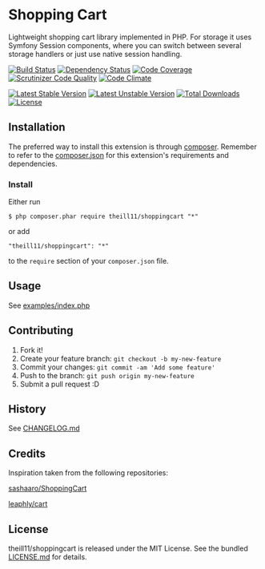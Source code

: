 # Shopping Cart

Lightweight shopping cart library implemented in PHP. For storage it uses Symfony Session components, where you can switch between several storage handlers
or just use native session handling.

[![Build Status](https://travis-ci.org/theill11/shoppingcart.svg)](https://travis-ci.org/theill11/shoppingcart)
[![Dependency Status](https://www.versioneye.com/user/projects/54f74a454f3108d1fa0017c5/badge.svg?style=flat)](https://www.versioneye.com/user/projects/54f74a454f3108d1fa0017c5)
[![Code Coverage](https://scrutinizer-ci.com/g/theill11/shoppingcart/badges/coverage.png?b=master)](https://scrutinizer-ci.com/g/theill11/shoppingcart/?branch=master)
[![Scrutinizer Code Quality](https://scrutinizer-ci.com/g/theill11/shoppingcart/badges/quality-score.png?b=master)](https://scrutinizer-ci.com/g/theill11/shoppingcart/?branch=master)
[![Code Climate](https://codeclimate.com/github/theill11/shoppingcart/badges/gpa.svg)](https://codeclimate.com/github/theill11/shoppingcart)

[![Latest Stable Version](https://poser.pugx.org/theill11/shoppingcart/v/stable.svg)](https://packagist.org/packages/theill11/shoppingcart)
[![Latest Unstable Version](https://poser.pugx.org/theill11/shoppingcart/v/unstable.svg)](https://packagist.org/packages/theill11/shoppingcart)
[![Total Downloads](https://poser.pugx.org/theill11/shoppingcart/downloads.svg)](https://packagist.org/packages/theill11/shoppingcart)
[![License](https://poser.pugx.org/theill11/shoppingcart/license.svg)](https://packagist.org/packages/theill11/shoppingcart)

## Installation

The preferred way to install this extension is through [composer](http://getcomposer.org/download/). Remember to refer to the [composer.json](https://github.com/theill11/shoppingcart/blob/master/composer.json) for 
this extension's requirements and dependencies. 

### Install

Either run

```
$ php composer.phar require theill11/shoppingcart "*"
```

or add

```
"theill11/shoppingcart": "*"
```

to the ```require``` section of your `composer.json` file.

## Usage

See [examples/index.php](examples/index.php)

## Contributing

1. Fork it!
2. Create your feature branch: `git checkout -b my-new-feature`
3. Commit your changes: `git commit -am 'Add some feature'`
4. Push to the branch: `git push origin my-new-feature`
5. Submit a pull request :D

## History

See [CHANGELOG.md](CHANGELOG.md)

## Credits

Inspiration taken from the following repositories:

[sashaaro/ShoppingCart](https://github.com/sashaaro/ShoppingCart)

[leaphly/cart](https://github.com/leaphly/cart)

## License

theill11/shoppingcart is released under the MIT License. See the bundled [LICENSE.md](LICENSE.md) for details.
